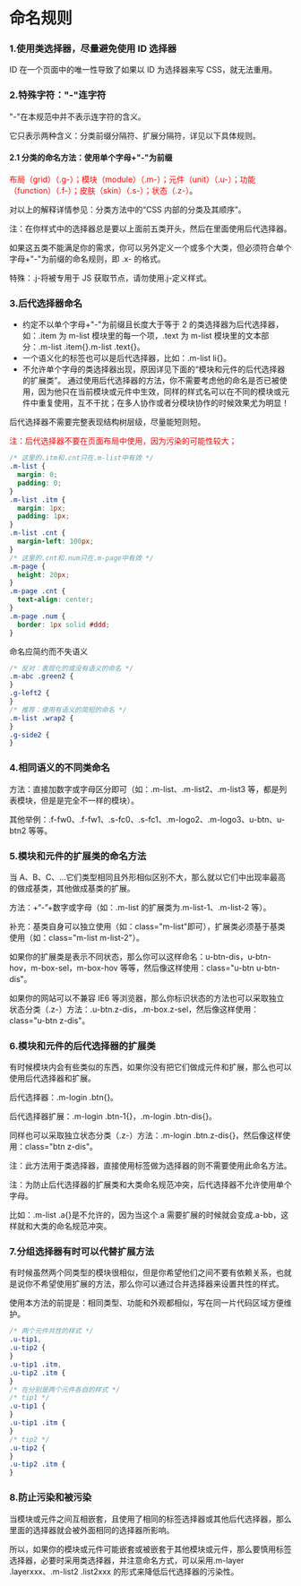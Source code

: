 # 命名规则

### 1.使用类选择器，尽量避免使用 ID 选择器

ID 在一个页面中的唯一性导致了如果以 ID 为选择器来写 CSS，就无法重用。

### 2.特殊字符："-"连字符

"-"在本规范中并不表示连字符的含义。

它只表示两种含义：分类前缀分隔符、扩展分隔符，详见以下具体规则。
&nbsp;&nbsp;&nbsp;&nbsp;

#### 2.1 分类的命名方法：使用单个字母+"-"为前缀

<font color="red">布局（grid）（.g-）；模块（module）（.m-）；元件（unit）（.u-）；功能（function）（.f-）；皮肤（skin）（.s-）；状态（.z-）</font>。

对以上的解释详情参见：分类方法中的“CSS 内部的分类及其顺序”。

注：在你样式中的选择器总是要以上面前五类开头，然后在里面使用后代选择器。

如果这五类不能满足你的需求，你可以另外定义一个或多个大类，但必须符合单个字母+"-"为前缀的命名规则，即 .x- 的格式。

特殊：.j-将被专用于 JS 获取节点，请勿使用.j-定义样式。

### 3.后代选择器命名

- 约定不以单个字母+"-"为前缀且长度大于等于 2 的类选择器为后代选择器，如：.item 为 m-list 模块里的每一个项，.text 为 m-list 模块里的文本部分：.m-list .item{}.m-list .text{}。
- 一个语义化的标签也可以是后代选择器，比如：.m-list li{}。
- 不允许单个字母的类选择器出现，原因详见下面的“模块和元件的后代选择器的扩展类”。
  通过使用后代选择器的方法，你不需要考虑他的命名是否已被使用，因为他只在当前模块或元件中生效，同样的样式名可以在不同的模块或元件中重复使用，互不干扰；在多人协作或者分模块协作的时候效果尤为明显！

后代选择器不需要完整表现结构树层级，尽量能短则短。

<font color="red">注：后代选择器不要在页面布局中使用，因为污染的可能性较大；</font>

```css
/* 这里的.itm和.cnt只在.m-list中有效 */
.m-list {
  margin: 0;
  padding: 0;
}
.m-list .itm {
  margin: 1px;
  padding: 1px;
}
.m-list .cnt {
  margin-left: 100px;
}
/* 这里的.cnt和.num只在.m-page中有效 */
.m-page {
  height: 20px;
}
.m-page .cnt {
  text-align: center;
}
.m-page .num {
  border: 1px solid #ddd;
}
```

命名应简约而不失语义

```css
/* 反对：表现化的或没有语义的命名 */
.m-abc .green2 {
}
.g-left2 {
}
/* 推荐：使用有语义的简短的命名 */
.m-list .wrap2 {
}
.g-side2 {
}
```

### 4.相同语义的不同类命名

方法：直接加数字或字母区分即可（如：.m-list、.m-list2、.m-list3 等，都是列表模块，但是是完全不一样的模块）。

其他举例：.f-fw0、.f-fw1、.s-fc0、.s-fc1、.m-logo2、.m-logo3、u-btn、u-btn2 等等。

### 5.模块和元件的扩展类的命名方法

当 A、B、C、...它们类型相同且外形相似区别不大，那么就以它们中出现率最高的做成基类，其他做成基类的扩展。

方法：+“-”+数字或字母（如：.m-list 的扩展类为.m-list-1、.m-list-2 等）。

补充：基类自身可以独立使用（如：class="m-list"即可），扩展类必须基于基类使用（如：class="m-list m-list-2"）。

如果你的扩展类是表示不同状态，那么你可以这样命名：u-btn-dis，u-btn-hov，m-box-sel，m-box-hov 等等，然后像这样使用：class="u-btn u-btn-dis"。

如果你的网站可以不兼容 IE6 等浏览器，那么你标识状态的方法也可以采取独立状态分类（.z-）方法：.u-btn.z-dis，.m-box.z-sel，然后像这样使用：class="u-btn z-dis"。

### 6.模块和元件的后代选择器的扩展类

有时候模块内会有些类似的东西，如果你没有把它们做成元件和扩展，那么也可以使用后代选择器和扩展。

后代选择器：.m-login .btn{}。

后代选择器扩展：.m-login .btn-1{}，.m-login .btn-dis{}。

同样也可以采取独立状态分类（.z-）方法：.m-login .btn.z-dis{}，然后像这样使用：class="btn z-dis"。

注：此方法用于类选择器，直接使用标签做为选择器的则不需要使用此命名方法。

注：为防止后代选择器的扩展类和大类命名规范冲突，后代选择器不允许使用单个字母。

比如：.m-list .a{}是不允许的，因为当这个.a 需要扩展的时候就会变成.a-bb，这样就和大类的命名规范冲突。

### 7.分组选择器有时可以代替扩展方法

有时候虽然两个同类型的模块很相似，但是你希望他们之间不要有依赖关系，也就是说你不希望使用扩展的方法，那么你可以通过合并选择器来设置共性的样式。

使用本方法的前提是：相同类型、功能和外观都相似，写在同一片代码区域方便维护。

```css
/* 两个元件共性的样式 */
.u-tip1,
.u-tip2 {
}
.u-tip1 .itm,
.u-tip2 .itm {
}
/* 在分别是两个元件各自的样式 */
/* tip1 */
.u-tip1 {
}
.u-tip1 .itm {
}
/* tip2 */
.u-tip2 {
}
.u-tip2 .itm {
}
```

### 8.防止污染和被污染

当模块或元件之间互相嵌套，且使用了相同的标签选择器或其他后代选择器，那么里面的选择器就会被外面相同的选择器所影响。

所以，如果你的模块或元件可能嵌套或被嵌套于其他模块或元件，那么要慎用标签选择器，必要时采用类选择器，并注意命名方式，可以采用.m-layer .layerxxx、.m-list2 .list2xxx 的形式来降低后代选择器的污染性。

